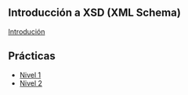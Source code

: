## Introducción a XSD (XML Schema)
[Introdución](xsd.md)

## Prácticas


* [Nivel 1](./Pxsd/nivel1/nivel1.md)
* [Nivel 2](./Pxsd/nivel2/nivel2.md)
